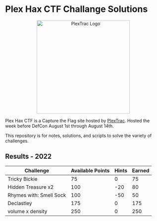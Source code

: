 # Plex Hax CTF Challange Solutions

<p align="center"> <img alt="PlexTrac Logo" width="300" src="https://scoreboard.plexhax.com/files/5cfcabb348a45b30030f9969bdf45ab0/PlexTrac_Logo_Stacked_RGB.png"/></p>

Plex Hax CTF is a Capture the Flag site hosted by [PlexTrac](https://scoreboard.plexhax.com/). Hosted the week before DefCon August 1st through August 14th.

This repository is for notes, solutions, and scripts to solve the variety of challenges.

## Results - 2022

| Challenge               | Available Points | Hints | Earned |
|-------------------------|------------------|-------|--------|
| Tricky Bickie           | 75		     | 0     | 75     |
| Hidden Treasure x2      | 100		     | -20   | 80     |
| Rhymes with: Smell Sock | 100		     | -50   | 50     |
| Declastley              | 175	             | 0     | 175    |
| volume x density        | 250              | 0     | 250    |

